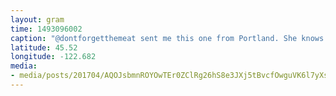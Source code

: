```yaml
---
layout: gram
time: 1493096002
caption: "@dontforgetthemeat sent me this one from Portland. She knows me so well... that little FLUFFER! 🔔🔔🔔"
latitude: 45.52
longitude: -122.682
media:
- media/posts/201704/AQOJsbmnROYOwTEr0ZClRg26hS8e3JXj5tBvcfOwguVK6l7yXsKa4ejVO8dHTIlxAWWzR_MHLvgCa7iFw_AfF6gPMZy3Sk7fsCyJQE_17867553115106636.mp4
---
```

